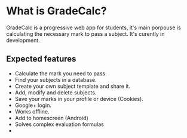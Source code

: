 # What is GradeCalc?
GradeCalc is a progressive web app for students, it's main porpouse is calculating the necessary mark to pass a subject.
It's curently in development.

## Expected features

- Calculate the mark you need to pass.
- Find your subjects in a database.
- Create your own subject template and share it.
- Add, modify and delete subjects.
- Save your marks in your profile or device (Cookies).
- Google+ login.
- Works offline.
- Add to homescreen (Android)
- Solves complex evaluation formulas
- 

